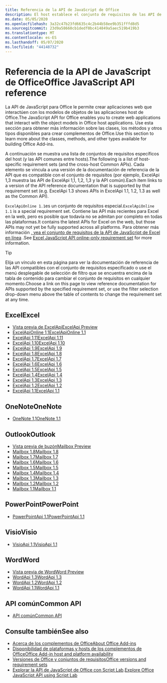 ```yaml
---
title: Referencia de la API de JavaScript de Office
description: El host establece el conjunto de requisitos de las API de JavaScript de Office.
ms.date: 05/05/2020
ms.openlocfilehash: 3a32c47b23fd6635c4c2b44b58ee9b351fffd8d5
ms.sourcegitcommit: 23d9a58660cb1dedf0bc414849a5aec519b419b3
ms.translationtype: MT
ms.contentlocale: es-ES
ms.lasthandoff: 05/07/2020
ms.locfileid: "44148732"
---
```

# <a name="office-javascript-api-reference"></a><span data-ttu-id="0827b-103">Referencia de la API de JavaScript de Office</span><span class="sxs-lookup"><span data-stu-id="0827b-103">Office JavaScript API reference</span></span>

<span data-ttu-id="0827b-104">La API de JavaScript para Office le permite crear aplicaciones web que interactúen con los modelos de objetos de las aplicaciones host de Office.</span><span class="sxs-lookup"><span data-stu-id="0827b-104">The JavaScript API for Office enables you to create web applications that interact with the object models in Office host applications.</span></span> <span data-ttu-id="0827b-105">Use esta sección para obtener más información sobre las clases, los métodos y otros tipos disponibles para crear complementos de Office.</span><span class="sxs-lookup"><span data-stu-id="0827b-105">Use this section to learn more about the classes, methods, and other types available for building Office Add-ins.</span></span>

<span data-ttu-id="0827b-106">A continuación se muestra una lista de conjuntos de requisitos específicos del host (y las API comunes entre hosts).</span><span class="sxs-lookup"><span data-stu-id="0827b-106">The following is a list of host-specific requirement sets (and the cross-host Common APIs).</span></span> <span data-ttu-id="0827b-107">Cada elemento se vincula a una versión de la documentación de referencia de la API que es compatible con el conjunto de requisitos (por ejemplo, ExcelApi 1,3 muestra las API de ExcelApi 1,1, 1,2, 1,3 y la API común).</span><span class="sxs-lookup"><span data-stu-id="0827b-107">Each item links to a version of the API reference documentation that is supported by that requirement set (e.g. ExcelApi 1.3 shows APIs in ExcelApi 1.1, 1.2, 1.3 as well as the Common API).</span></span>

<span data-ttu-id="0827b-108">`ExcelApiOnline 1.1`es un conjunto de requisitos especial.</span><span class="sxs-lookup"><span data-stu-id="0827b-108">`ExcelApiOnline 1.1` is a special requirement set.</span></span> <span data-ttu-id="0827b-109">Contiene las API más recientes para Excel en la web, pero es posible que todavía no se admitan por completo en todas las plataformas.</span><span class="sxs-lookup"><span data-stu-id="0827b-109">It contains the latest APIs for Excel on the web, but those APIs may not yet be fully supported across all platforms.</span></span> <span data-ttu-id="0827b-110">Para obtener más información [, vea el conjunto de requisitos de la API de JavaScript de Excel en línea](/office/dev/add-ins/reference/requirement-sets/excel-api-online-requirement-set) .</span><span class="sxs-lookup"><span data-stu-id="0827b-110">See [Excel JavaScript API online-only requirement set](/office/dev/add-ins/reference/requirement-sets/excel-api-online-requirement-set) for more information.</span></span>

> [!TIP]
> <span data-ttu-id="0827b-111">Elija un vínculo en esta página para ver la documentación de referencia de las API compatibles con el conjunto de requisitos especificado o use el menú desplegable de selección de filtro que se encuentra encima de la tabla de contenido para cambiar el conjunto de requisitos en cualquier momento.</span><span class="sxs-lookup"><span data-stu-id="0827b-111">Choose a link on this page to view reference documentation for APIs supported by the specified requirement set, or use the filter selection drop-down menu above the table of contents to change the requirement set at any time.</span></span>

## <a name="excel"></a><span data-ttu-id="0827b-112">Excel</span><span class="sxs-lookup"><span data-stu-id="0827b-112">Excel</span></span>

- [<span data-ttu-id="0827b-113">Vista previa de ExcelApi</span><span class="sxs-lookup"><span data-stu-id="0827b-113">ExcelApi Preview</span></span>](/javascript/api/excel?view=excel-js-preview)
- [<span data-ttu-id="0827b-114">ExcelApiOnline 1,1</span><span class="sxs-lookup"><span data-stu-id="0827b-114">ExcelApiOnline 1.1</span></span>](/javascript/api/excel?view=excel-js-online)
- [<span data-ttu-id="0827b-115">ExcelApi 1,11</span><span class="sxs-lookup"><span data-stu-id="0827b-115">ExcelApi 1.11</span></span>](/javascript/api/excel?view=excel-js-1.11)
- [<span data-ttu-id="0827b-116">ExcelApi 1.10</span><span class="sxs-lookup"><span data-stu-id="0827b-116">ExcelApi 1.10</span></span>](/javascript/api/excel?view=excel-js-1.10)
- [<span data-ttu-id="0827b-117">ExcelApi 1.9</span><span class="sxs-lookup"><span data-stu-id="0827b-117">ExcelApi 1.9</span></span>](/javascript/api/excel?view=excel-js-1.9)
- [<span data-ttu-id="0827b-118">ExcelApi 1.8</span><span class="sxs-lookup"><span data-stu-id="0827b-118">ExcelApi 1.8</span></span>](/javascript/api/excel?view=excel-js-1.8)
- [<span data-ttu-id="0827b-119">ExcelApi 1.7</span><span class="sxs-lookup"><span data-stu-id="0827b-119">ExcelApi 1.7</span></span>](/javascript/api/excel?view=excel-js-1.7)
- [<span data-ttu-id="0827b-120">ExcelApi 1.6</span><span class="sxs-lookup"><span data-stu-id="0827b-120">ExcelApi 1.6</span></span>](/javascript/api/excel?view=excel-js-1.6)
- [<span data-ttu-id="0827b-121">ExcelApi 1.5</span><span class="sxs-lookup"><span data-stu-id="0827b-121">ExcelApi 1.5</span></span>](/javascript/api/excel?view=excel-js-1.5)
- [<span data-ttu-id="0827b-122">ExcelApi 1.4</span><span class="sxs-lookup"><span data-stu-id="0827b-122">ExcelApi 1.4</span></span>](/javascript/api/excel?view=excel-js-1.4)
- [<span data-ttu-id="0827b-123">ExcelApi 1.3</span><span class="sxs-lookup"><span data-stu-id="0827b-123">ExcelApi 1.3</span></span>](/javascript/api/excel?view=excel-js-1.3)
- [<span data-ttu-id="0827b-124">ExcelApi 1.2</span><span class="sxs-lookup"><span data-stu-id="0827b-124">ExcelApi 1.2</span></span>](/javascript/api/excel?view=excel-js-1.2)
- [<span data-ttu-id="0827b-125">ExcelApi 1.1</span><span class="sxs-lookup"><span data-stu-id="0827b-125">ExcelApi 1.1</span></span>](/javascript/api/excel?view=excel-js-1.1)

## <a name="onenote"></a><span data-ttu-id="0827b-126">OneNote</span><span class="sxs-lookup"><span data-stu-id="0827b-126">OneNote</span></span>

- [<span data-ttu-id="0827b-127">OneNote 1,1</span><span class="sxs-lookup"><span data-stu-id="0827b-127">OneNote 1.1</span></span>](/javascript/api/onenote?view=onenote-js-1.1)

## <a name="outlook"></a><span data-ttu-id="0827b-128">Outlook</span><span class="sxs-lookup"><span data-stu-id="0827b-128">Outlook</span></span>

- [<span data-ttu-id="0827b-129">Vista previa de buzón</span><span class="sxs-lookup"><span data-stu-id="0827b-129">Mailbox Preview</span></span>](/javascript/api/outlook?view=outlook-js-preview)
- [<span data-ttu-id="0827b-130">Mailbox 1.8</span><span class="sxs-lookup"><span data-stu-id="0827b-130">Mailbox 1.8</span></span>](/javascript/api/outlook?view=outlook-js-1.8)
- [<span data-ttu-id="0827b-131">Mailbox 1.7</span><span class="sxs-lookup"><span data-stu-id="0827b-131">Mailbox 1.7</span></span>](/javascript/api/outlook?view=outlook-js-1.7)
- [<span data-ttu-id="0827b-132">Mailbox 1.6</span><span class="sxs-lookup"><span data-stu-id="0827b-132">Mailbox 1.6</span></span>](/javascript/api/outlook?view=outlook-js-1.6)
- [<span data-ttu-id="0827b-133">Mailbox 1.5</span><span class="sxs-lookup"><span data-stu-id="0827b-133">Mailbox 1.5</span></span>](/javascript/api/outlook?view=outlook-js-1.5)
- [<span data-ttu-id="0827b-134">Mailbox 1.4</span><span class="sxs-lookup"><span data-stu-id="0827b-134">Mailbox 1.4</span></span>](/javascript/api/outlook?view=outlook-js-1.4)
- [<span data-ttu-id="0827b-135">Mailbox 1.3</span><span class="sxs-lookup"><span data-stu-id="0827b-135">Mailbox 1.3</span></span>](/javascript/api/outlook?view=outlook-js-1.3)
- [<span data-ttu-id="0827b-136">Mailbox 1.2</span><span class="sxs-lookup"><span data-stu-id="0827b-136">Mailbox 1.2</span></span>](/javascript/api/outlook?view=outlook-js-1.2)
- [<span data-ttu-id="0827b-137">Mailbox 1.1</span><span class="sxs-lookup"><span data-stu-id="0827b-137">Mailbox 1.1</span></span>](/javascript/api/outlook?view=outlook-js-1.1)

## <a name="powerpoint"></a><span data-ttu-id="0827b-138">PowerPoint</span><span class="sxs-lookup"><span data-stu-id="0827b-138">PowerPoint</span></span>

- [<span data-ttu-id="0827b-139">PowerPointApi 1.1</span><span class="sxs-lookup"><span data-stu-id="0827b-139">PowerPointApi 1.1</span></span>](/javascript/api/powerpoint?view=powerpoint-js-1.1)

## <a name="visio"></a><span data-ttu-id="0827b-140">Visio</span><span class="sxs-lookup"><span data-stu-id="0827b-140">Visio</span></span>

- [<span data-ttu-id="0827b-141">VisioApi 1,1</span><span class="sxs-lookup"><span data-stu-id="0827b-141">VisioApi 1.1</span></span>](/javascript/api/visio?view=visio-js-1.1)

## <a name="word"></a><span data-ttu-id="0827b-142">Word</span><span class="sxs-lookup"><span data-stu-id="0827b-142">Word</span></span>

- [<span data-ttu-id="0827b-143">Vista previa de Word</span><span class="sxs-lookup"><span data-stu-id="0827b-143">Word Preview</span></span>](/javascript/api/word?view=word-js-preview)
- [<span data-ttu-id="0827b-144">WordApi 1.3</span><span class="sxs-lookup"><span data-stu-id="0827b-144">WordApi 1.3</span></span>](/javascript/api/word?view=word-js-1.3)
- [<span data-ttu-id="0827b-145">WordApi 1.2</span><span class="sxs-lookup"><span data-stu-id="0827b-145">WordApi 1.2</span></span>](/javascript/api/word?view=word-js-1.2)
- [<span data-ttu-id="0827b-146">WordApi 1.1</span><span class="sxs-lookup"><span data-stu-id="0827b-146">WordApi 1.1</span></span>](/javascript/api/word?view=word-js-1.1)

## <a name="common-api"></a><span data-ttu-id="0827b-147">API común</span><span class="sxs-lookup"><span data-stu-id="0827b-147">Common API</span></span>

- [<span data-ttu-id="0827b-148">API común</span><span class="sxs-lookup"><span data-stu-id="0827b-148">Common API</span></span>](/javascript/api/office?view=common-js)

## <a name="see-also"></a><span data-ttu-id="0827b-149">Consulte también</span><span class="sxs-lookup"><span data-stu-id="0827b-149">See also</span></span>

- [<span data-ttu-id="0827b-150">Acerca de los complementos de Office</span><span class="sxs-lookup"><span data-stu-id="0827b-150">About Office Add-ins</span></span>](/office/dev/add-ins/overview)
- [<span data-ttu-id="0827b-151">Disponibilidad de plataformas y hosts de los complementos de Office</span><span class="sxs-lookup"><span data-stu-id="0827b-151">Office Add-in host and platform availability</span></span>](/office/dev/add-ins/overview/office-add-in-availability)
- [<span data-ttu-id="0827b-152">Versiones de Office y conjuntos de requisitos</span><span class="sxs-lookup"><span data-stu-id="0827b-152">Office versions and requirement sets</span></span>](/office/dev/add-ins/develop/office-versions-and-requirement-sets)
- <span data-ttu-id="0827b-153">[Explorar la API de JavaScript de Office con Script Lab](/office/dev/add-ins/overview/explore-with-script-lab).</span><span class="sxs-lookup"><span data-stu-id="0827b-153">[Explore Office JavaScript API using Script Lab](/office/dev/add-ins/overview/explore-with-script-lab)</span></span>
